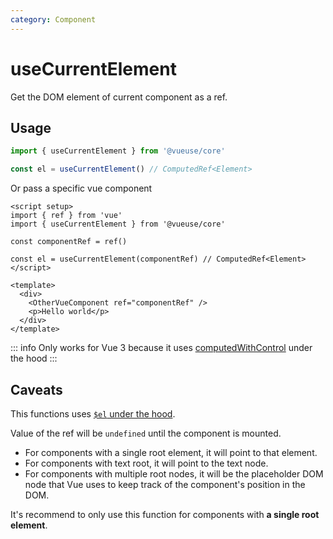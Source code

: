 ```yaml
---
category: Component
---
```


# useCurrentElement

Get the DOM element of current component as a ref.

## Usage

```ts
import { useCurrentElement } from '@vueuse/core'

const el = useCurrentElement() // ComputedRef<Element>
```

Or pass a specific vue component

```vue
<script setup>
import { ref } from 'vue'
import { useCurrentElement } from '@vueuse/core'

const componentRef = ref()

const el = useCurrentElement(componentRef) // ComputedRef<Element>
</script>

<template>
  <div>
    <OtherVueComponent ref="componentRef" />
    <p>Hello world</p>
  </div>
</template>
```

::: info
Only works for Vue 3 because it uses [computedWithControl](https://vueuse.org/shared/computedWithControl/#manual-triggering) under the hood
:::

## Caveats

This functions uses [`$el` under the hood](https://vuejs.org/api/component-instance.html#el).

Value of the ref will be `undefined` until the component is mounted.

- For components with a single root element, it will point to that element.
- For components with text root, it will point to the text node.
- For components with multiple root nodes, it will be the placeholder DOM node that Vue uses to keep track of the component's position in the DOM.

It's recommend to only use this function for components with **a single root element**.
